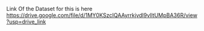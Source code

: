Link Of the Dataset for this is here
https://drive.google.com/file/d/1MY0KSzcIQAAyrrkjvdl9vlltUMpBA36R/view?usp=drive_link
